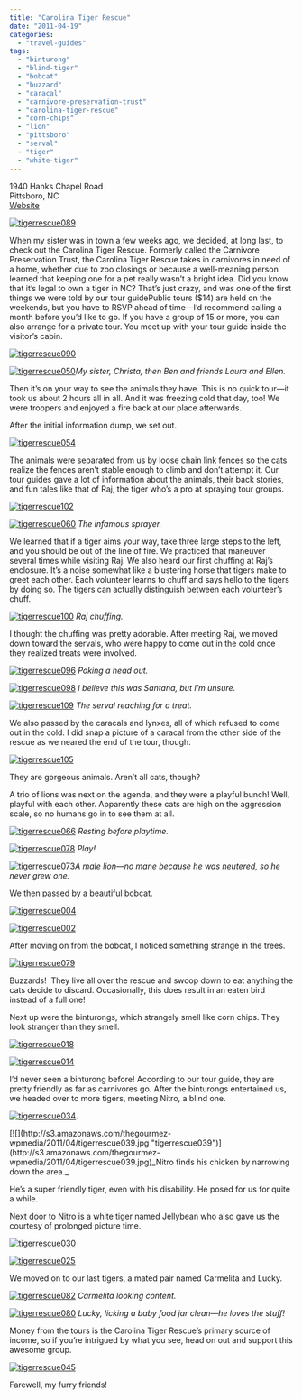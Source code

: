 ```yaml
---
title: "Carolina Tiger Rescue"
date: "2011-04-19"
categories:
  - "travel-guides"
tags:
  - "binturong"
  - "blind-tiger"
  - "bobcat"
  - "buzzard"
  - "caracal"
  - "carnivore-preservation-trust"
  - "carolina-tiger-rescue"
  - "corn-chips"
  - "lion"
  - "pittsboro"
  - "serval"
  - "tiger"
  - "white-tiger"
---
```


1940 Hanks Chapel Road\
Pittsboro, NC\
[Website](http://www.carolinatigerrescue.org/default.asp)

[![](http://s3.amazonaws.com/thegourmez-wpmedia/2011/04/tigerrescue089.jpg "tigerrescue089")](http://s3.amazonaws.com/thegourmez-wpmedia/2011/04/tigerrescue089.jpg)

When my sister was in town a few weeks ago, we decided, at long last, to check out the Carolina Tiger Rescue. Formerly called the Carnivore Preservation Trust, the Carolina Tiger Rescue takes in carnivores in need of a home, whether due to zoo closings or because a well-meaning person learned that keeping one for a pet really wasn’t a bright idea. Did you know that it’s legal to own a tiger in NC? That’s just crazy, and was one of the first things we were told by our tour guidePublic tours ($14) are held on the weekends, but you have to RSVP ahead of time—I’d recommend calling a month before you’d like to go. If you have a group of 15 or more, you can also arrange for a private tour. You meet up with your tour guide inside the visitor’s cabin.

[![](http://s3.amazonaws.com/thegourmez-wpmedia/2011/04/tigerrescue090.jpg "tigerrescue090")](http://s3.amazonaws.com/thegourmez-wpmedia/2011/04/tigerrescue090.jpg)

<div class="caption">

[![](http://s3.amazonaws.com/thegourmez-wpmedia/2011/04/tigerrescue050.jpg "tigerrescue050")](http://s3.amazonaws.com/thegourmez-wpmedia/2011/04/tigerrescue050.jpg)_My sister, Christa, then Ben and friends Laura and Ellen._ </div>

Then it’s on your way to see the animals they have. This is no quick tour—it took us about 2 hours all in all. And it was freezing cold that day, too! We were troopers and enjoyed a fire back at our place afterwards.

After the initial information dump, we set out.

[![](http://s3.amazonaws.com/thegourmez-wpmedia/2011/04/tigerrescue054.jpg "tigerrescue054")](http://s3.amazonaws.com/thegourmez-wpmedia/2011/04/tigerrescue054.jpg)

The animals were separated from us by loose chain link fences so the cats realize the fences aren’t stable enough to climb and don’t attempt it. Our tour guides gave a lot of information about the animals, their back stories, and fun tales like that of Raj, the tiger who’s a pro at spraying tour groups.

[![](http://s3.amazonaws.com/thegourmez-wpmedia/2011/04/tigerrescue102.jpg "tigerrescue102")](http://s3.amazonaws.com/thegourmez-wpmedia/2011/04/tigerrescue102.jpg)

<div class="caption">

[![](http://s3.amazonaws.com/thegourmez-wpmedia/2011/04/tigerrescue060.jpg "tigerrescue060")](http://s3.amazonaws.com/thegourmez-wpmedia/2011/04/tigerrescue060.jpg) _The infamous sprayer._ </div>

We learned that if a tiger aims your way, take three large steps to the left, and you should be out of the line of fire. We practiced that maneuver several times while visiting Raj. We also heard our first chuffing at Raj’s enclosure. It’s a noise somewhat like a blustering horse that tigers make to greet each other. Each volunteer learns to chuff and says hello to the tigers by doing so. The tigers can actually distinguish between each volunteer’s chuff.

<div class="caption">

[![](http://s3.amazonaws.com/thegourmez-wpmedia/2011/04/tigerrescue100.jpg "tigerrescue100")](http://s3.amazonaws.com/thegourmez-wpmedia/2011/04/tigerrescue100.jpg) _Raj chuffing._ </div>

I thought the chuffing was pretty adorable. After meeting Raj, we moved down toward the servals, who were happy to come out in the cold once they realized treats were involved.

<div class="caption">

[![](http://s3.amazonaws.com/thegourmez-wpmedia/2011/04/tigerrescue096.jpg "tigerrescue096")](http://s3.amazonaws.com/thegourmez-wpmedia/2011/04/tigerrescue096.jpg) _Poking a head out._ </div>

<div class="caption">

[![](http://s3.amazonaws.com/thegourmez-wpmedia/2011/04/tigerrescue098.jpg "tigerrescue098")](http://s3.amazonaws.com/thegourmez-wpmedia/2011/04/tigerrescue098.jpg) _I believe this was Santana, but I’m unsure._ </div>

<div class="caption">

[![](http://s3.amazonaws.com/thegourmez-wpmedia/2011/04/tigerrescue109.jpg "tigerrescue109")](http://s3.amazonaws.com/thegourmez-wpmedia/2011/04/tigerrescue109.jpg) _The serval reaching for a treat._ </div>

We also passed by the caracals and lynxes, all of which refused to come out in the cold. I did snap a picture of a caracal from the other side of the rescue as we neared the end of the tour, though.

[![](http://s3.amazonaws.com/thegourmez-wpmedia/2011/04/tigerrescue105.jpg "tigerrescue105")](http://s3.amazonaws.com/thegourmez-wpmedia/2011/04/tigerrescue105.jpg)

They are gorgeous animals. Aren’t all cats, though?

A trio of lions was next on the agenda, and they were a playful bunch! Well, playful with each other. Apparently these cats are high on the aggression scale, so no humans go in to see them at all.

<div class="caption">

[![](http://s3.amazonaws.com/thegourmez-wpmedia/2011/04/tigerrescue066.jpg "tigerrescue066")](http://s3.amazonaws.com/thegourmez-wpmedia/2011/04/tigerrescue066.jpg) _Resting before playtime._</div>

<div class="caption">

[![](http://s3.amazonaws.com/thegourmez-wpmedia/2011/04/tigerrescue078.jpg "tigerrescue078")](http://s3.amazonaws.com/thegourmez-wpmedia/2011/04/tigerrescue078.jpg) _Play!_ </div>

<div class="caption">

[![](http://s3.amazonaws.com/thegourmez-wpmedia/2011/04/tigerrescue073.jpg "tigerrescue073")](http://s3.amazonaws.com/thegourmez-wpmedia/2011/04/tigerrescue073.jpg)_A male lion—no mane because he was neutered, so he never grew one._</div>

We then passed by a beautiful bobcat.

[![](http://s3.amazonaws.com/thegourmez-wpmedia/2011/04/tigerrescue004.jpg "tigerrescue004")](http://s3.amazonaws.com/thegourmez-wpmedia/2011/04/tigerrescue004.jpg)

[![](http://s3.amazonaws.com/thegourmez-wpmedia/2011/04/tigerrescue002.jpg "tigerrescue002")](http://s3.amazonaws.com/thegourmez-wpmedia/2011/04/tigerrescue002.jpg)

After moving on from the bobcat, I noticed something strange in the trees.

[![](http://s3.amazonaws.com/thegourmez-wpmedia/2011/04/tigerrescue079.jpg "tigerrescue079")](http://s3.amazonaws.com/thegourmez-wpmedia/2011/04/tigerrescue079.jpg)

Buzzards!  They live all over the rescue and swoop down to eat anything the cats decide to discard. Occasionally, this does result in an eaten bird instead of a full one!

Next up were the binturongs, which strangely smell like corn chips. They look stranger than they smell.

[![](http://s3.amazonaws.com/thegourmez-wpmedia/2011/04/tigerrescue018.jpg "tigerrescue018")](http://s3.amazonaws.com/thegourmez-wpmedia/2011/04/tigerrescue018.jpg)

[![](http://s3.amazonaws.com/thegourmez-wpmedia/2011/04/tigerrescue014.jpg "tigerrescue014")](http://s3.amazonaws.com/thegourmez-wpmedia/2011/04/tigerrescue014jpg)

I’d never seen a binturong before! According to our tour guide, they are pretty friendly as far as carnivores go. After the binturongs entertained us, we headed over to more tigers, meeting Nitro, a blind one.

[![](http://s3.amazonaws.com/thegourmez-wpmedia/2011/04/tigerrescue034.jpg "tigerrescue034")](http://s3.amazonaws.com/thegourmez-wpmedia/2011/04/tigerrescue034.jpg).

<div class="caption">
[![](http://s3.amazonaws.com/thegourmez-wpmedia/2011/04/tigerrescue039.jpg "tigerrescue039")](http://s3.amazonaws.com/thegourmez-wpmedia/2011/04/tigerrescue039.jpg)_Nitro finds his chicken by narrowing down the area._</div>

He’s a super friendly tiger, even with his disability. He posed for us for quite a while.

Next door to Nitro is a white tiger named Jellybean who also gave us the courtesy of prolonged picture time.

[![](http://s3.amazonaws.com/thegourmez-wpmedia/2011/04/tigerrescue030.jpg "tigerrescue030")](http://s3.amazonaws.com/thegourmez-wpmedia/2011/04/tigerrescue030.jpg)

[![](http://s3.amazonaws.com/thegourmez-wpmedia/2011/04/tigerrescue025.jpg "tigerrescue025")](http://s3.amazonaws.com/thegourmez-wpmedia/2011/04/tigerrescue025.jpg)

We moved on to our last tigers, a mated pair named Carmelita and Lucky.

<div class="caption">

[![](http://s3.amazonaws.com/thegourmez-wpmedia/2011/04/tigerrescue082.jpg "tigerrescue082")](http://s3.amazonaws.com/thegourmez-wpmedia/2011/04/tigerrescue082.jpg) _Carmelita looking content._</div>

<div class="caption">

[![](http://s3.amazonaws.com/thegourmez-wpmedia/2011/04/tigerrescue080.jpg "tigerrescue080")](http://s3.amazonaws.com/thegourmez-wpmedia/2011/04/tigerrescue080.jpg) _Lucky, licking a baby food jar clean—he loves the stuff!_ </div>

Money from the tours is the Carolina Tiger Rescue’s primary source of income, so if you’re intrigued by what you see, head on out and support this awesome group.

[![](http://s3.amazonaws.com/thegourmez-wpmedia/2011/04/tigerrescue045.jpg "tigerrescue045")](http://s3.amazonaws.com/thegourmez-wpmedia/2011/04/tigerrescue045.jpg)

Farewell, my furry friends!
